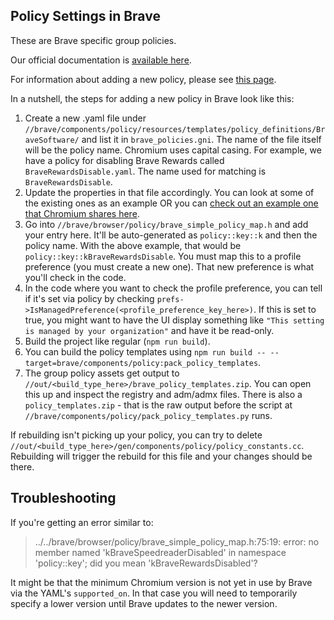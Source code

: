 ## Policy Settings in Brave

These are Brave specific group policies.

Our official documentation is [available here](https://support.brave.com/hc/en-us/articles/360039248271-Group-Policy).

For information about adding a new policy, please see [this page](https://source.chromium.org/chromium/chromium/src/+/main:docs/enterprise/add_new_policy.md).

In a nutshell, the steps for adding a new policy in Brave look like this:

1. Create a new .yaml file under `//brave/components/policy/resources/templates/policy_definitions/BraveSoftware/` and list it in `brave_policies.gni`. The name of the file itself will be the policy name. Chromium uses capital casing. For example, we have a policy for disabling Brave Rewards called `BraveRewardsDisable.yaml`. The name used for matching is `BraveRewardsDisable`.
2. Update the properties in that file accordingly. You can look at some of the existing ones as an example OR you can [check out an example one that Chromium shares here](https://source.chromium.org/chromium/chromium/src/+/main:components/policy/resources/new_policy_templates/policy.yaml).
3. Go into `//brave/browser/policy/brave_simple_policy_map.h` and add your entry here. It'll be auto-generated as `policy::key::k` and then the policy name. With the above example, that would be `policy::key::kBraveRewardsDisable`. You must map this to a profile preference (you must create a new one). That new preference is what you'll check in the code.
4. In the code where you want to check the profile preference, you can tell if it's set via policy by checking `prefs->IsManagedPreference(<profile_preference_key_here>)`. If this is set to true, you might want to have the UI display something like `"This setting is managed by your organization"` and have it be read-only.
5. Build the project like regular (`npm run build`).
6. You can build the policy templates using `npm run build -- --target=brave/components/policy:pack_policy_templates`.
7. The group policy assets get output to `//out/<build_type_here>/brave_policy_templates.zip`. You can open this up and inspect the registry and adm/admx files. There is also a `policy_templates.zip` - that is the raw output before the script at `//brave/components/policy/pack_policy_templates.py` runs.

If rebuilding isn't picking up your policy, you can try to delete `//out/<build_type_here>/gen/components/policy/policy_constants.cc`. Rebuilding will trigger the rebuild for this file and your changes should be there.


## Troubleshooting

If you're getting an error similar to:

> ../../brave/browser/policy/brave_simple_policy_map.h:75:19: error: no member named 'kBraveSpeedreaderDisabled' in namespace 'policy::key'; did you mean 'kBraveRewardsDisabled'?

It might be that the minimum Chromium version is not yet in use by Brave via the YAML's `supported_on`.  In that case you will need to temporarily specify a lower version until Brave updates to the newer version.
